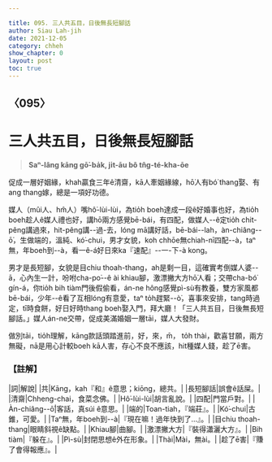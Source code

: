 ```yaml
---

title: 095. 三人共五目，日後無長短腳話
author: Siau Lah-jih
date: 2021-12-05
category: chheh
show_chapter: 0
layout: post
toc: true
---
```

  
## 〈095〉
# 三人共五目，日後無長短腳話
>**Saⁿ-lâng kāng gō͘-ba̍k, ji̍t-āu bô tn̂g-té-kha-ōe**
 
促成一層好姻緣，khah贏食三年ê清齋，kā人牽姻緣線，hō͘人有bó͘ thang娶、有ang thang嫁，總是一項好功德。

媒人（mûi人、hm̂人）嘴hô͘-lùi-lùi，為tio̍h boeh達成一段ê好婚事也好，為tio̍h boeh趁人ê媒人禮也好，講hō͘兩方感覺bē-bái，有四配，做媒人--ê定tio̍h chit-pêng講過來，hit-pêng講--過-去，lóng mā講好話，bē-bái--lah，àn-chiâng--ō͘，生做端的，溫純、kó͘-chui，男才女貌，koh chhōe無chiah-nī四配--à，taⁿ無，年boeh到--à，看一ê-á好日來ka『速配』--一-下-à kong。

男才是長短腳，女貌是目chiu thoah-thang，ah是剩一目，這確實考倒媒人婆--ā，心內生一計，吩咐cha-po͘--ê ài khiau腳，激漂撇大方hō͘人看；交帶cha-bó͘ gín-á，你tio̍h bih tiàm門後假偷看，án-ne hông感覺pì-sù有教養，雙方家風都bē-bái，少年--ê看了互相lóng有意愛，taⁿ to̍h趕緊--ò͘，喜事來安排，tang時過定，tī時食餅，好日好時thang boeh娶入門，拜大廳！「三人共五目，日後無長短腳話。」媒人án-ne交帶，促成美滿婚姻一層tāi，媒人大發財。

做別tāi，tio̍h理解，kāng款話頭踏進前，好，來，m̄， to̍h thài，歡喜甘願，兩方無礙，nā是用心計較boeh kā人害，存心不良不應該，hit種媒人錢，趁了ē害。


### 【註解】

|詞|解說|
|共|Kāng，kah『和』ê意思；kiōng，總共。|
|長短腳話|誤會ê話屎。|
|清齋|Chheng-chai，食菜念佛。|
|Hô͘-lùi-lùi|胡言亂說。|
|四配|門當戶對。|
|Àn-chiâng--ō͘|客話，真súi ê意思。|
|端的|Toan-tiah，『端莊』。|
|Kó͘-chui|古錐，可愛。|
|Taⁿ無，年boeh到--à|『現在嘛！過年快到了…』。|
|目chiu thoah-thang|眼睛斜視ê缺點。|
|Khiau腳|曲腳。|
|激漂撇大方|『裝得瀟灑大方』。|
|Bih tiàm|『躲在』。|
|Pì-sù|封閉思想ê外在形象。|
|Thài|Mài，無ài。|
|趁了ē害|『賺了會得報應』。|
